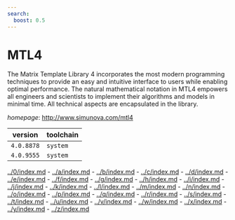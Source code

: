 ```yaml
---
search:
  boost: 0.5
---
```

# MTL4

The Matrix Template Library 4 incorporates the most modern programming techniques  to provide an easy and intuitive interface to users while enabling optimal performance. The natural  mathematical notation in MTL4 empowers all engineers and scientists to implement their algorithms and  models in minimal time. All technical aspects are encapsulated in the library.

*homepage*: <http://www.simunova.com/mtl4>

version | toolchain
--------|----------
``4.0.8878`` | ``system``
``4.0.9555`` | ``system``

[../0/index.md](0) - [../a/index.md](a) - [../b/index.md](b) - [../c/index.md](c) - [../d/index.md](d) - [../e/index.md](e) - [../f/index.md](f) - [../g/index.md](g) - [../h/index.md](h) - [../i/index.md](i) - [../j/index.md](j) - [../k/index.md](k) - [../l/index.md](l) - [../m/index.md](m) - [../n/index.md](n) - [../o/index.md](o) - [../p/index.md](p) - [../q/index.md](q) - [../r/index.md](r) - [../s/index.md](s) - [../t/index.md](t) - [../u/index.md](u) - [../v/index.md](v) - [../w/index.md](w) - [../x/index.md](x) - [../y/index.md](y) - [../z/index.md](z)

